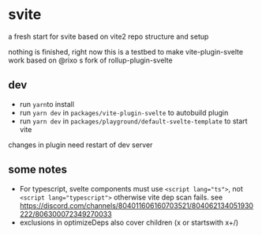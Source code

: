 # svite

a fresh start for svite based on vite2 repo structure and setup

nothing is finished, right now this is a testbed to make vite-plugin-svelte work based on @rixo s fork of rollup-plugin-svelte



## dev
* run `yarn`to install
* run  `yarn dev` in `packages/vite-plugin-svelte` to autobuild plugin
* run `yarn dev` in `packages/playground/default-svelte-template` to start vite

changes in plugin need restart of dev server

## some notes

* For typescript, svelte components must use `<script lang="ts">`, not `<script lang="typescript">` otherwise vite dep scan fails. see https://discord.com/channels/804011606160703521/804062134051930222/806300072349270033
* exclusions in optimizeDeps also cover children (x or startswith x+/)